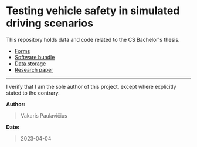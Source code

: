 # Testing vehicle safety in simulated driving scenarios

This repository holds data and code related to the CS Bachelor's thesis.

- [Forms](./forms/)
- [Software bundle](./software)
- [Data storage](./data)
- [Research paper](./research_paper/Testing_vehicle_safety_in_simulated_driving_scenarios.pdf)

---

I verify that I am the sole author of this project, except where explicitly stated to the contrary.

**Author:**

> Vakaris Paulavičius

**Date:**

> 2023-04-04
